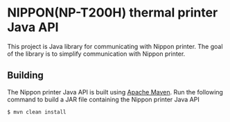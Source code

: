 # NIPPON(NP-T200H) thermal printer Java API

This project is Java library for communicating with Nippon printer.
The goal of the library is to simplify communication with Nippon printer.

## Building
The Nippon printer Java API is built using [Apache Maven](http://maven.apache.org/).
Run the following command to build a JAR file containing the Nippon printer Java API

`$ mvn clean install`